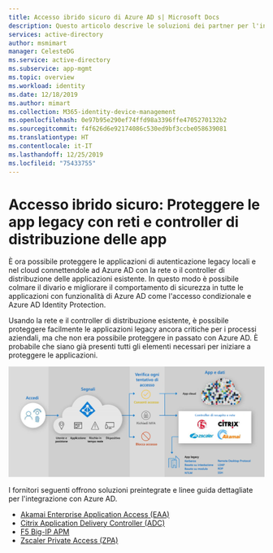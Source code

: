 ```yaml
---
title: Accesso ibrido sicuro di Azure AD s| Microsoft Docs
description: Questo articolo descrive le soluzioni dei partner per l'integrazione di applicazioni legacy locali, nel cloud pubblico o nel cloud privato con Azure AD. Proteggi le app legacy connettendo le reti e i controller di distribuzione delle app ad Azure AD.
services: active-directory
author: msmimart
manager: CelesteDG
ms.service: active-directory
ms.subservice: app-mgmt
ms.topic: overview
ms.workload: identity
ms.date: 12/18/2019
ms.author: mimart
ms.collection: M365-identity-device-management
ms.openlocfilehash: 0e97b95e290ef74ffd98a3396ffe4705270132b2
ms.sourcegitcommit: f4f626d6e92174086c530ed9bf3ccbe058639081
ms.translationtype: HT
ms.contentlocale: it-IT
ms.lasthandoff: 12/25/2019
ms.locfileid: "75433755"
---
```

# <a name="secure-hybrid-access-secure-legacy-apps-with-app-delivery-controllers-and-networks"></a>Accesso ibrido sicuro: Proteggere le app legacy con reti e controller di distribuzione delle app

È ora possibile proteggere le applicazioni di autenticazione legacy locali e nel cloud connettendole ad Azure AD con la rete o il controller di distribuzione delle applicazioni esistente. In questo modo è possibile colmare il divario e migliorare il comportamento di sicurezza in tutte le applicazioni con funzionalità di Azure AD come l'accesso condizionale e Azure AD Identity Protection.

Usando la rete e il controller di distribuzione esistente, è possibile proteggere facilmente le applicazioni legacy ancora critiche per i processi aziendali, ma che non era possibile proteggere in passato con Azure AD. È probabile che siano già presenti tutti gli elementi necessari per iniziare a proteggere le applicazioni.

![Immagine che mostra l'accesso ibrido sicuro](media/secure-hybrid-access/secure-hybrid-access.png)

I fornitori seguenti offrono soluzioni preintegrate e linee guida dettagliate per l'integrazione con Azure AD.

* [Akamai Enterprise Application Access (EAA)](../saas-apps/akamai-tutorial.md)
* [Citrix Application Delivery Controller (ADC)](../saas-apps/citrix-netscaler-tutorial.md)
* [F5 Big-IP APM](https://aka.ms/f5-hybridaccessguide)
* [Zscaler Private Access (ZPA)](https://aka.ms/zscaler-hybridaccessguide)
